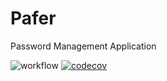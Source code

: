 # Pafer
Password Management Application

![workflow](https://github.com/cdw8431/pafer-restapi/actions/workflows/main.yml/badge.svg)
[![codecov](https://codecov.io/gh/cdw8431/pafer-restapi/branch/main/graph/badge.svg?token=S3ZN3LJYAQ)](https://codecov.io/gh/cdw8431/pafer-restapi)
